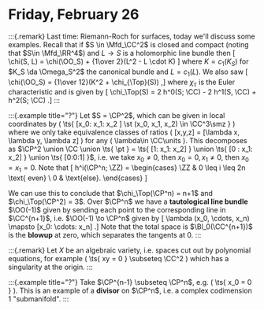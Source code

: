 # Friday, February 26


:::{.remark}
Last time: Riemann-Roch for surfaces, today we'll discuss some examples.
Recall that if $S \in \Mfd_\CC^2$ is closed and compact (noting that $S\in \Mfd_\RR^4$) and $L\to S$ is a holomorphic line bundle then
\[
\chi(S, L) = \chi(\OO_S) + {1\over 2}(L^2 - L \cdot K)
\]
where $K = c_1(K_S)$ for $K_S \da \Omega_S^2$ the canonical bundle and $L = c_1(L)$.
We also saw
\[
\chi(\OO_S) = {1\over 12}(K^2 + \chi_{\Top}(S))
,\]
where $\chi_\Top$ is the Euler characteristic and is given by 
\[
\chi_\Top(S) = 2 h^0(S; \CC) - 2 h^1(S, \CC) + h^2(S; \CC)
.\]
:::


:::{.example title="?"}
Let $S = \CP^2$, which can be given in local coordinates by \( \ts{ [x_0: x_1: x_2 ] \st (x_0, x_1, x_2) \in \CC^3\smz } \) where we only take equivalence classes of ratios \( [x,y,z] = [\lambda x, \lambda y, \lambda z] \) for any \( \lambda\in \CC\units \).
This decomposes as $\CP^2 \union \CC \union \ts{ \pt } = \ts{ [1: x_1: x_2] } \union \ts{ [0 : x_1: x_2] } \union \ts{ [0:0:1] }$, i.e. we take $x_0 \neq 0$, then $x_0 = 0, x_1\neq 0$, then $x_0 = x_1 = 0$.
Note that 
\[
h^i(\CP^n; \ZZ) = 
\begin{cases}
\ZZ &  0 \leq i \leq 2n \text{ even} 
\\
0 & \text{else}.
\end{cases}
\]

We can use this to conclude that $\chi_\Top(\CP^n) = n+1$ and $\chi_\Top(\CP^2) = 3$.
Over $\CP^n$ we have a **tautological line bundle** $\OO(-1)$ given by sending each point to the corresponding line in $\CC^{n+1}$, i.e. $\OO(-1) \to \CP^n$ given by 
\[
\lambda (x_0, \cdots, x_n) \mapsto [x_0: \cdots: x_n]
.\]
Note that the total space is $\Bl_0(\CC^{n+1})$ is the **blowup** at zero, which separates the tangents at 0.
:::


:::{.remark}
Let $X$ be an algebraic variety, i.e. spaces cut out by polynomial equations, for example \( \ts{ xy = 0 } \subseteq \CC^2 \) which has a singularity at the origin.
:::


:::{.example title="?"}
Take $\CP^{n-1} \subseteq \CP^n$, e.g. \( \ts{ x_0 = 0 } \).
This is an example of a **divisor** on $\CP^n$, i.e. a complex codimension 1 "submanifold".
:::











